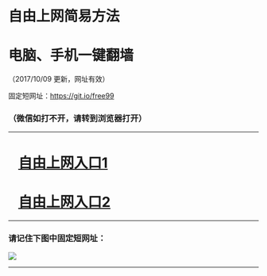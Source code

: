 ﻿# 自由上网简易方法

# 电脑、手机一键翻墙

（2017/10/09 更新，网址有效）

固定短网址：https://git.io/free99

### （微信如打不开，请转到浏览器打开）


***





# &nbsp;&nbsp; <a href="http://ft700222182.fwq-tz-1001.info/fwqtz01.html?t=100900116386 " target="_blank">自由上网入口1</a>
# &nbsp;&nbsp; <a href="http://ft2960410372.fwq-tz-1002.info/fwqtz02.html?t=10090019535 " target="_blank">自由上网入口2</a>
***

### 请记住下图中固定短网址：

<img src="https://s3-us-west-2.amazonaws.com/fwq-1001/yjfq-20170905okok.png" /> 


***

